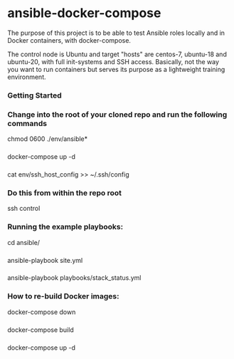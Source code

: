 # ansible-docker-compose

The purpose of this project is to be able to test Ansible roles locally and in Docker containers, with docker-compose.

The control node is Ubuntu and target "hosts" are centos-7, ubuntu-18 and ubuntu-20, with full init-systems and SSH access.  Basically, not the way you want to run containers but serves its purpose as a lightweight training environment.

### Getting Started
### Change into the root of your cloned repo and run the following commands
chmod 0600 ./env/ansible*
###
docker-compose up -d
###
cat env/ssh_host_config >> ~/.ssh/config

### Do this from within the repo root
ssh control 

### Running the example playbooks:
cd ansible/
###
ansible-playbook site.yml
###
ansible-playbook playbooks/stack_status.yml


### How to re-build Docker images:
docker-compose down
###
docker-compose build
###
docker-compose up -d
